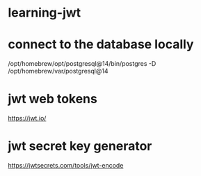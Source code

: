 # learning-jwt

# connect to the database locally
/opt/homebrew/opt/postgresql@14/bin/postgres -D /opt/homebrew/var/postgresql@14

# jwt web tokens
https://jwt.io/

# jwt secret key generator
https://jwtsecrets.com/tools/jwt-encode

